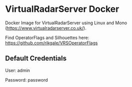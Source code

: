 # VirtualRadarServer Docker

Docker Image for VirtualRadarServer using Linux and Mono (https://www.virtualradarserver.co.uk/).

Find OperatorFlags and Silhouettes here: https://github.com/rikgale/VRSOperatorFlags

## Default Credentials

User: admin

Password: password
